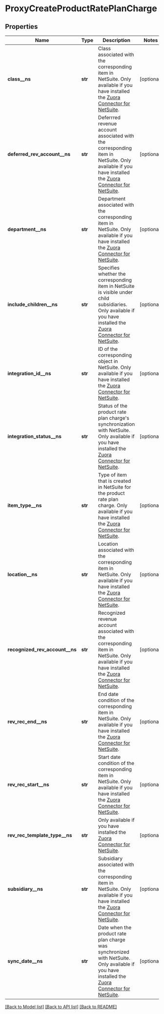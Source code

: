 # ProxyCreateProductRatePlanCharge

## Properties
Name | Type | Description | Notes
------------ | ------------- | ------------- | -------------
**class__ns** | **str** | Class associated with the corresponding item in NetSuite. Only available if you have installed the [Zuora Connector for NetSuite](https://www.zuora.com/connect/app/?appId&#x3D;265).  | [optional] 
**deferred_rev_account__ns** | **str** | Deferrred revenue account associated with the corresponding item in NetSuite. Only available if you have installed the [Zuora Connector for NetSuite](https://www.zuora.com/connect/app/?appId&#x3D;265).  | [optional] 
**department__ns** | **str** | Department associated with the corresponding item in NetSuite. Only available if you have installed the [Zuora Connector for NetSuite](https://www.zuora.com/connect/app/?appId&#x3D;265).  | [optional] 
**include_children__ns** | **str** | Specifies whether the corresponding item in NetSuite is visible under child subsidiaries. Only available if you have installed the [Zuora Connector for NetSuite](https://www.zuora.com/connect/app/?appId&#x3D;265).  | [optional] 
**integration_id__ns** | **str** | ID of the corresponding object in NetSuite. Only available if you have installed the [Zuora Connector for NetSuite](https://www.zuora.com/connect/app/?appId&#x3D;265).  | [optional] 
**integration_status__ns** | **str** | Status of the product rate plan charge&#x27;s synchronization with NetSuite. Only available if you have installed the [Zuora Connector for NetSuite](https://www.zuora.com/connect/app/?appId&#x3D;265).  | [optional] 
**item_type__ns** | **str** | Type of item that is created in NetSuite for the product rate plan charge. Only available if you have installed the [Zuora Connector for NetSuite](https://www.zuora.com/connect/app/?appId&#x3D;265).  | [optional] 
**location__ns** | **str** | Location associated with the corresponding item in NetSuite. Only available if you have installed the [Zuora Connector for NetSuite](https://www.zuora.com/connect/app/?appId&#x3D;265).  | [optional] 
**recognized_rev_account__ns** | **str** | Recognized revenue account associated with the corresponding item in NetSuite. Only available if you have installed the [Zuora Connector for NetSuite](https://www.zuora.com/connect/app/?appId&#x3D;265).  | [optional] 
**rev_rec_end__ns** | **str** | End date condition of the corresponding item in NetSuite. Only available if you have installed the [Zuora Connector for NetSuite](https://www.zuora.com/connect/app/?appId&#x3D;265).  | [optional] 
**rev_rec_start__ns** | **str** | Start date condition of the corresponding item in NetSuite. Only available if you have installed the [Zuora Connector for NetSuite](https://www.zuora.com/connect/app/?appId&#x3D;265).  | [optional] 
**rev_rec_template_type__ns** | **str** | Only available if you have installed the [Zuora Connector for NetSuite](https://www.zuora.com/connect/app/?appId&#x3D;265).  | [optional] 
**subsidiary__ns** | **str** | Subsidiary associated with the corresponding item in NetSuite. Only available if you have installed the [Zuora Connector for NetSuite](https://www.zuora.com/connect/app/?appId&#x3D;265).  | [optional] 
**sync_date__ns** | **str** | Date when the product rate plan charge was synchronized with NetSuite. Only available if you have installed the [Zuora Connector for NetSuite](https://www.zuora.com/connect/app/?appId&#x3D;265).  | [optional] 

[[Back to Model list]](../README.md#documentation-for-models) [[Back to API list]](../README.md#documentation-for-api-endpoints) [[Back to README]](../README.md)

